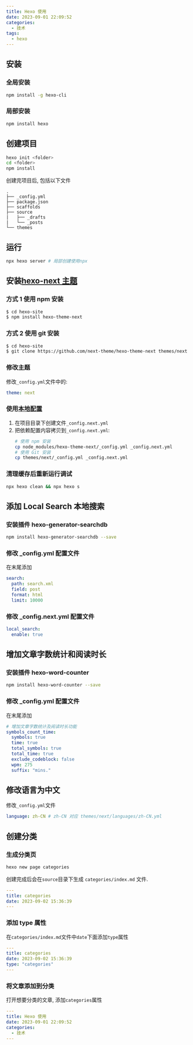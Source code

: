 ```yaml
---
title: Hexo 使用
date: 2023-09-01 22:09:52
categories:
  - 技术
tags:
  - hexo
---
```


## 安装

### 全局安装

```sh
npm install -g hexo-cli
```

### 局部安装

```sh
npm install hexo
```

## 创建项目

```sh
hexo init <folder>
cd <folder>
npm install
```

创建完项目后, 包括以下文件

```
.
├── _config.yml
├── package.json
├── scaffolds
├── source
|   ├── _drafts
|   └── _posts
└── themes
```

## 运行

```sh
npx hexo server # 局部创建使用npx
```

## 安装[hexo-next 主题](https://github.com/next-theme/hexo-theme-next)

### 方式 1 使用 npm 安装

```sh
$ cd hexo-site
$ npm install hexo-theme-next
```

### 方式 2 使用 git 安装

```sh
$ cd hexo-site
$ git clone https://github.com/next-theme/hexo-theme-next themes/next
```

### 修改主题

修改`_config.yml`文件中的:

```yml
theme: next
```

### 使用[本地配置](https://theme-next.js.org/docs/getting-started/configuration)

1. 在项目目录下创建文件`_config.next.yml`
2. 把依赖配置内容拷贝到`_config.next.yml`:
   ```sh
   # 使用 npm 安装
   cp node_modules/hexo-theme-next/_config.yml _config.next.yml
   # 使用 Git 安装
   cp themes/next/_config.yml _config.next.yml
   ```

### 清理缓存后重新运行调试

```sh
npx hexo clean && npx hexo s
```

## 添加 Local Search 本地搜索

### 安装插件 hexo-generator-searchdb

```sh
npm install hexo-generator-searchdb --save
```

### 修改 \_config.yml 配置文件

在末尾添加

```yml
search:
  path: search.xml
  field: post
  format: html
  limit: 10000
```

### 修改 \_config.next.yml 配置文件

```yml
local_search:
  enable: true
```

## 增加文章字数统计和阅读时长

### 安装插件 hexo-word-counter

```sh
npm install hexo-word-counter --save
```

### 修改 \_config.yml 配置文件

在末尾添加

```yml
# 增加文章字数统计及阅读时长功能
symbols_count_time:
  symbols: true
  time: true
  total_symbols: true
  total_time: true
  exclude_codeblock: false
  wpm: 275
  suffix: "mins."
```

## 修改语言为中文

修改`_config.yml`文件

```yml
language: zh-CN # zh-CN 对应 themes/next/languages/zh-CN.yml
```

## 创建分类

### 生成分类页

```sh
hexo new page categories
```

创建完成后会在`source`目录下生成 `categories/index.md` 文件.

```yml
---
title: categories
date: 2023-09-02 15:36:39
---
```

### 添加 type 属性

在`categories/index.md`文件中`date`下面添加`type`属性

```yml
---
title: categories
date: 2023-09-02 15:36:39
type: "categories"
---
```

### 将文章添加到分类

打开想要分类的文章, 添加`categories`属性

```yml
---
title: Hexo 使用
date: 2023-09-01 22:09:52
categories:
  - 技术
---
```
